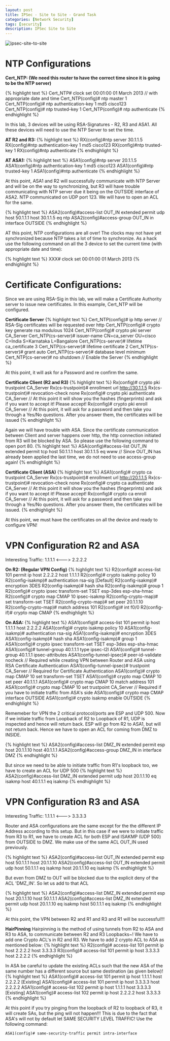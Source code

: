 ```yaml
---
layout: post
title: IPSec - Site to Site - Grand Task
categories: [Network Security]
tags: [security]
description: IPSec Site to Site
---
```


![ipsec-site-to-site]({{site.url}}/img/ipsec-site-to-site.png)

# NTP Configurations
**Cert_NTP: (We need this router to have the correct time since it is going to be the NTP server)**

{% highlight text %}
Cert_NTP# clock set 00:01:00 01 March 2013  // with appropriate date and time
    Cert_NTP(config)# ntp master 1
    Cert_NTP(config)# ntp authentication-key 1 md5 cisco123
    Cert_NTP(config)# ntp trusted-key 1
    Cert_NTP(config)# ntp authenticate
{% endhighlight %}

In this lab, 3 devices will be using RSA-Signatures - R2, R3 and ASA1. All these devices will need to use the NTP Server to set the time.

**AT R2 and R3:**
{% highlight text %}
RX(config)#ntp server 30.1.1.5
RX(config)#ntp authentication-key 1 md5 cisco123
RX(config)#ntp trusted-key 1
RX(config)#ntp authenticate
{% endhighlight %}

**AT ASA1:**
{% highlight text %}
ASA1(config)#ntp server 20.1.1.5
ASA1(config)#ntp authentication-key 1 md5 cisco123
ASA1(config)#ntp trusted-key 1
ASA1(config)#ntp authenticate
{% endhighlight %}

At this point, ASA1 and R2 will successfully communicate with NTP Server and will be on the way to synchronizing, but R3 will have trouble communicating with NTP server due it being on the OUTSIDE interface of ASA2. NTP communicated on UDP port 123. We will have to open an ACL for the same.

{% highlight text %}
ASA2(config)#access-list OUT_IN extended permit udp host 50.1.1.1 host 30.1.1.5 eq ntp
ASA2(config)#access-group OUT_IN in interface OUTSIDE
{% endhighlight %}

AT this point, NTP configurations are all over! The clocks may not have yet synchronized because NTP takes a lot of time to synchronize. As a hack use the following command on all the 3 device to set the current time (with appropriate date and time):

{% highlight text %}
XXX# clock set 00:01:00 01 March 2013
{% endhighlight %}

# Certificate Configurations:
Since we are using RSA-Sig in this lab, we will make a Certificate Authority server to issue new certificates. In this example, Cert_NTP will be configured.

**Certificate Server**
{% highlight text %}
Cert_NTP(config)# ip http server // RSA-Sig certificates will be requested over http
Cert_NTP(config)# crypto key generate rsa modulous 1024
Cert_NTP(config)# crypto pki server CA_Server
    Cert_NTP(cs-server)# issuer-name CN=ca_server OU=cisco C=India S=Karnataka L=Bangalore
    Cert_NTP(cs-server)# lifetime ca_certificate 3
    Cert_NTP(cs-server)# lifetime certificate 2
    Cert_NTP(cs-server)# grant auto
    Cert_NTP(cs-server)# database level minimum
    Cert_NTP(cs-server)# no shutdown // Enable the Server
{% endhighlight %}

At this point, it will ask for a Password and re confirm the same.

**Certificate Client (R2 and R3)**
{% highlight text %}
Rx(config)# crypto pki trustpoint CA_Server
    Rx(cs-trustpoint)# enrollment url http://30.1.1.5
    Rx(cs-trustpoint)# revocation-check none
Rx(config)# crypto pki authenticate CA_Server  // At this point it will show you the hashes (fingerprints) and ask if you want to accept it! Please accept!
    Rx(config)# crypto pki enroll CA_Server // At this point, it will ask for a password and then take you through a Yes/No questions. After you answer them, the certificates will be issued
{% endhighlight %}

Again we will have trouble with ASA. Since the certificate communication between Client and server happens over http, the http connection initiated from R3 will be blocked by ASA. So please use the following command to open port 80.
{% highlight text %}
ASA(config)#access-list OUT_IN extended permit tcp host 50.1.1.1 host 30.1.1.5 eq www // Since OUT_IN has already been applied the last time, we do not need to use access-group again!
{% endhighlight %}

**Certificate Client (ASA)**
{% highlight text %}
ASA1(config)# crypto ca trustpoint CA_Server
    Rx(cs-trustpoint)# enrollment url http://20.1.1.5
    Rx(cs-trustpoint)# revocation-check none
Rx(config)# crypto ca authenticate CA_Server  // At this point it will show you the hashes (fingerprints) and ask if you want to accept it! Please accept!
    Rx(config)# crypto ca enroll CA_Server // At this point, it will ask for a password and then take you through a Yes/No questions. After you answer them, the certificates will be issued.
{% endhighlight %}

At this point, we must have the certificates on all the device and ready to configure VPN!

# VPN Configuration R2 and ASA
Interesting Traffic: 1.1.1.1 <---> 2.2.2.2

**On R2: (Regular VPN Config)**
{% highlight text %}
R2(config)# access-list 101 permit ip host 2.2.2.2 host 1.1.1.1
R2(config)# crypto isakmp policy 10
    R2(config-isakmp)# authentication rsa-sig [Default]
    R2(config-isakmp)# encryption 3DES
    R2(config-isakmp)# hash sha
    R2(config-isakmp)# group 1
R2(config)# crypto ipsec transform-set TSET esp-3des esp-sha-hmac
R2(config)# crypto map CMAP 10 ipsec-isakmp
R2(config-crypto-map)# set transform-set TSET
R2(config-crypto-map)# set peer 20.1.1.10
R2(config-crypto-map)# match address 101
R2(config)# int f0/0
R2(config-if)# crypto map CMAP
{% endhighlight %}

**On ASA:**
{% highlight text %}
ASA1(config)# access-list 101 permit ip host 1.1.1.1 host 2.2.2.2
ASA1(config)# crypto isakmp policy 10
    ASA1(config-isakmp)# authentication rsa-sig
    ASA1(config-isakmp)# encryption 3DES
    ASA1(config-isakmp)# hash sha
    ASA1(config-isakmp)# group 1
ASA1(config)# crypto ipsec transform-set TSET esp-3des esp-sha-hmac
ASA1(config)# tunnel-group 40.1.1.1 type ipsec-l2l
ASA1(config)# tunnel-group 40.1.1.1 ipsec-attributes
    ASA1(config-tunnel-ipsec)# peer-id-validate nocheck // Required while creating VPN between Router and ASA using RSA Certificate Authentication
    ASA1(config-tunnel-ipsec)# trustpoint CA_Server // Required for Certificate Authentication
ASA1(config)# crypto map CMAP 10 set transform-set TSET
ASA1(config)# crypto map CMAP 10 set peer 40.1.1.1
ASA1(config)# crypto map CMAP 10 match address 101
ASA1(config)# crypto map CMAP 10 set trustpoint CA_Server // Required if you have to initiate traffic from ASA's side
ASA1(config)# crypto map CMAP interface OUTSIDE
ASA1(config)# crypto isakmp enable OUTSIDE
{% endhighlight %}

Rememeber for VPN the 2 critical protocol/ports are ESP and UDP 500. Now if we initiate traffic from Loopback of R2 to Loopback of R1, UDP is inspected and hence will return back. ESP will go from R2 to ASA1, but will not return back. Hence we have to open an ACL for coming from DMZ to INSIDE.

{% highlight text %}
ASA2(config)#access-list DMZ_IN extended permit esp host 20.1.1.10 host 40.1.1.1
ASA2(config)#access-group DMZ_IN in interface DMZ
{% endhighlight %}

But since we need to be able to initiate traffic from R1's loopback too, we have to create an ACL for UDP 500
{% highlight text %}
ASA2(config)#access-list DMZ_IN extended permit udp host 20.1.1.10 eq isakmp host 40.1.1.1 eq isakmp
{% endhighlight %}

# VPN Configuration R3 and ASA
Interesting Traffic: 1.1.1.1 <---> 3.3.3.3

Router and ASA configurations are the same except for the the different IP Address according to this setup. But in this case if we were to initiate traffic from R3 to R1, we have to create ACL for both ESP and ISAKMP (UDP 500) from OUTSIDE to DMZ. We make use of the same ACL OUT_IN used previously.

{% highlight text %}
ASA2(config)#access-list OUT_IN extended permit esp host 50.1.1.1 host 20.1.1.10
ASA2(config)#access-list OUT_IN extended permit udp host 50.1.1.1 eq isakmp host 20.1.1.10 eq isakmp
{% endhighlight %}

But even from DMZ to OUT will be blocked due to the explicit deny of the ACL 'DMZ_IN'. So let us add to that ACL

{% highlight text %}
ASA2(config)#access-list DMZ_IN extended permit esp host 20.1.1.10 host 50.1.1.1
ASA2(config)#access-list DMZ_IN extended permit udp host 20.1.1.10 eq isakmp host 50.1.1.1 eq isakmp
{% endhighlight %}

At this point, the VPN between R2 and R1 and R3 and R1 will be successful!!!

<b>HairPinning</b>
Hairpinning is the method of using tunnels from R2 to ASA and R3 to ASA, to communicate between R2 and R3 Loopbacks~! We have to add one Crypto ACL's in R2 and R3. We have to add 2 crypto ACL to ASA as mentioned below:
{% highlight text %}
R2(config)# access-list 101 permit ip host 2.2.2.2 host 3.3.3.3
R3(config)# access-list 101 permit ip host 3.3.3.3 host 2.2.2.2
{% endhighlight %}

In ASA be careful to update the existing ACLs such that the new ASA of the same number has a different source but same destination (as given below)!
{% highlight text %}
ASA1(config)# access-list 101 permit ip host 1.1.1.1 host 2.2.2.2 [Existing]
ASA1(config)# access-list 101 permit ip host 3.3.3.3 host 2.2.2.2
ASA1(config)# access-list 102 permit ip host 1.1.1.1 host 3.3.3.3 [Existing]
ASA1(config)# access-list 102 permit ip host 2.2.2.2 host 3.3.3.3
{% endhighlight %}

At this point if you try pinging from the loopback of R2 to loopback of R3, it will create SAs, but the ping will not happen!!! This is due to the fact that ASA's will not by default let SAME SECURITY LEVEL TRAFFIC! Use the following command:

```
ASA1(config)# same-security-traffic permit intra-interface
```

